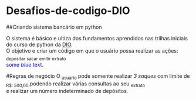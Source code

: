 # Desafios-de-codigo-DIO
##Criando sistema bancário em python

O sistema é básico e ultiza dos fundamentos aprendidos nas trilhas iniciais do curso de python da [DIO](https://github.com/digitalinnovationone).<br/>
O objetivo e criar um código em que o usuário possa realizar as ações: <sub>depositar</sub> <sub>sacar</sub> <sub>emitir extrato</sub> <br/> <span style="color:blue">some *blue* text</span>.

#Regras de negócio
O <sub>usuario</sub> pode somente realizar _3 saques_ com limite de <sub>R$: 500,00</sub>,podendo realizar várias consultas ao seu <sub>extrato</sub> <br/>
e realizar um número indeterminado de depósitos.




